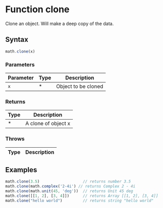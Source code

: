 <!-- Note: This file is automatically generated from source code comments. Changes made in this file will be overridden. -->

# Function clone

Clone an object. Will make a deep copy of the data.


## Syntax

```js
math.clone(x)
```

### Parameters

Parameter | Type | Description
--------- | ---- | -----------
`x` | * | Object to be cloned

### Returns

Type | Description
---- | -----------
* | A clone of object x


### Throws

Type | Description
---- | -----------


## Examples

```js
math.clone(3.5)                   // returns number 3.5
math.clone(math.complex('2-4i') // returns Complex 2 - 4i
math.clone(math.unit(45, 'deg'))  // returns Unit 45 deg
math.clone([[1, 2], [3, 4]])      // returns Array [[1, 2], [3, 4]]
math.clone("hello world")         // returns string "hello world"
```


